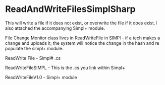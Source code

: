 # ReadAndWriteFilesSimplSharp
This will write a file if it does not exist, or overwrite the file if it does exist. I also attached the accompanying Simpl+ module. 


File Change Monitor class lives in ReadWriteFile in SIMPl - if a tech makes a change and uploads it, the system will notice the change in the hash and re populate the simpl+ module. 

ReadWrite File - Simpl# .cs 

ReadWriteFileSIMPL - This is the .cs you link within Simpl+

ReadWriteFileV1.0 - Simpl+ module
